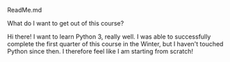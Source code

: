 ReadMe.md


What do I want to get out of this course?

Hi there!  I want to learn Python 3, really well. I was able to successfully complete the first quarter of this course in the Winter, but I haven't touched Python since then. I therefore feel like I am starting from scratch!


